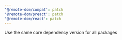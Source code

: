 ```yaml
---
'@remote-dom/compat': patch
'@remote-dom/preact': patch
'@remote-dom/react': patch
---
```


Use the same core dependency version for all packages
